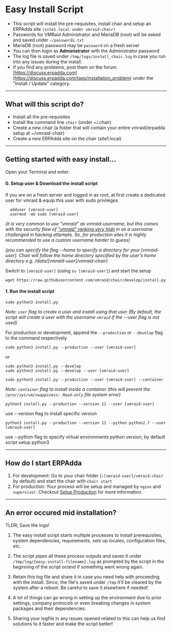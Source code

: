 # Easy Install Script

- This script will install the pre-requisites, install chair and setup an ERPAdda site `(site1.local under vmraid-chair)`
- Passwords for VMRaid Administrator and MariaDB (root) will be asked and saved under `~/passwords.txt`
- MariaDB (root) password may be `password` on a fresh server
- You can then login as **Administrator** with the Administrator password
- The log file is saved under `/tmp/logs/install_chair.log` in case you run into any issues during the install.
- If you find any problems, post them on the forum: [https://discuss.erpadda.com](https://discuss.erpadda.com/tags/installation_problem) under the "Install / Update" category.

---

## What will this script do?

- Install all the pre-requisites
- Install the command line `chair` (under ~/.chair)
- Create a new chair (a folder that will contain your entire vmraid/erpadda setup at ~/vmraid-chair)
- Create a new ERPAdda site on the chair (site1.local)

---

## Getting started with easy install...

Open your Terminal and enter:

#### 0. Setup user & Download the install script

If you are on a fresh server and logged in as root, at first create a dedicated user for vmraid
& equip this user with sudo privileges

```
  adduser [vmraid-user]
  usermod -aG sudo [vmraid-user]
```

*(it is very common to use "vmraid" as vmraid-username, but this comes with the security flaw of ["vmraid" ranking very high](https://www.reddit.com/r/dataisbeautiful/comments/b3sirt/i_deployed_over_a_dozen_cyber_honeypots_all_over/?st=JTJ0SC0Q&sh=76e05240) in as a username challenged in hacking attempts. So, for production sites it is highly recommended to use a custom username harder to guess)*

*(you can specify the flag --home to specify a directory for your [vmraid-user]. Chair will follow the home directory specified by the user's home directory e.g. /data/[vmraid-user]/vmraid-chair)*

Switch to `[vmraid-user]` (using `su [vmraid-user]`) and start the setup

	wget https://raw.githubusercontent.com/vmraid/chair/develop/install.py


#### 1. Run the install script

	sudo python3 install.py

*Note: `user` flag to create a user and install using that user (By default, the script will create a user with the username `vmraid` if the --user flag is not used)*

For production or development, append the `--production` or `--develop` flag to the command respectively.

	sudo python3 install.py --production --user [vmraid-user]

or

	sudo python3 install.py --develop
	sudo python3 install.py --develop --user [vmraid-user]

	sudo python3 install.py --production --user [vmraid-user] --container

*Note: `container` flag to install inside a container (this will prevent the `/proc/sys/vm/swappiness: Read-only` file system error)*


	python3 install.py --production --version 11 --user [vmraid-user]

use --version flag to install specific version

	python3 install.py --production --version 11 --python python2.7 --user [vmraid-user]

use --python flag to specify virtual environments python version, by default script setup python3

---

## How do I start ERPAdda

1. For development: Go to your chair folder (`~[vmraid-user]/vmraid-chair` by default) and start the chair with `chair start`
2. For production: Your process will be setup and managed by `nginx` and `supervisor`. Checkout [Setup Production](https://vmraid.io/docs/user/en/chair/guides/setup-production.html) for more information.

---

## An error occured mid installation?

TLDR; Save the logs!

1. The easy install script starts multiple processes to install prerequisites, system dependencies, requirements, sets up locales, configuration files, etc.

2. The script pipes all these process outputs and saves it under `/tmp/log/{easy-install-filename}.log` as prompted by the script in the beginning of the script or/and if something went wrong again.

3. Retain this log file and share it in case you need help with proceeding with the install. Since, the file's saved under `/tmp` it'll be cleared by the system after a reboot. Be careful to save it elsewhere if needed!

3. A lot of things can go wrong in setting up the environment due to prior settings, company protocols or even breaking changes in system packages and their dependencies.

4. Sharing your logfile in any issues opened related to this can help us find solutions to it faster and make the script better!

